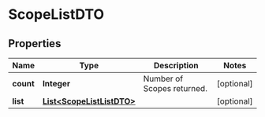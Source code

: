 
# ScopeListDTO

## Properties
Name | Type | Description | Notes
------------ | ------------- | ------------- | -------------
**count** | **Integer** | Number of Scopes returned.  |  [optional]
**list** | [**List&lt;ScopeListListDTO&gt;**](ScopeListListDTO.md) |  |  [optional]



